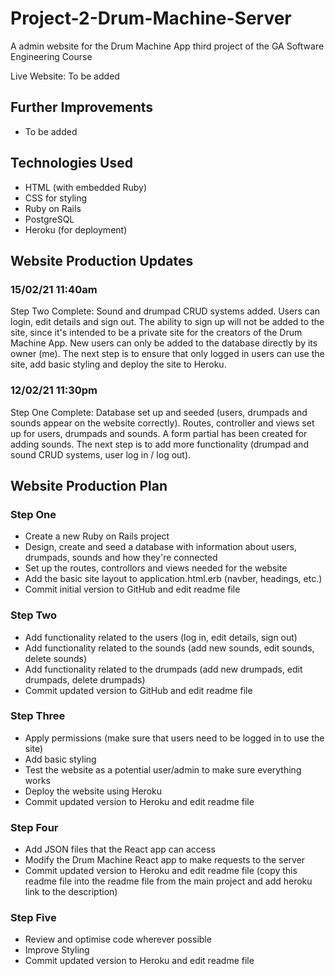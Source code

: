 # Project-2-Drum-Machine-Server

A admin website for the Drum Machine App third project of the GA Software Engineering Course

Live Website: To be added

## Further Improvements

* To be added

## Technologies Used
* HTML (with embedded Ruby)
* CSS for styling
* Ruby on Rails
* PostgreSQL
* Heroku (for deployment)

## Website Production Updates

### 15/02/21 11:40am

Step Two Complete: Sound and drumpad CRUD systems added. Users can login, edit details and sign out. The ability to sign up will not be added to the site, since it's intended to be a private site for the creators of the Drum Machine App. New users can only be added to the database directly by its owner (me). The next step is to ensure that only logged in users can use the site, add basic styling and deploy the site to Heroku.

### 12/02/21 11:30pm

Step One Complete: Database set up and seeded (users, drumpads and sounds appear on the website correctly). Routes, controller and views set up for users, drumpads and sounds. A form partial has been created for adding sounds. The next step is to add more functionality (drumpad and sound CRUD systems, user log in / log out).

## Website Production Plan

### Step One
* Create a new Ruby on Rails project
* Design, create and seed a database with information about users, drumpads, sounds and how they're connected
* Set up the routes, controllors and views needed for the website
* Add the basic site layout to application.html.erb (navber, headings, etc.)
* Commit initial version to GitHub and edit readme file

### Step Two
* Add functionality related to the users (log in, edit details, sign out)
* Add functionality related to the sounds (add new sounds, edit sounds, delete sounds)
* Add functionality related to the drumpads (add new drumpads, edit drumpads, delete drumpads)
* Commit updated version to GitHub and edit readme file

### Step Three
* Apply permissions (make sure that users need to be logged in to use the site)
* Add basic styling
* Test the website as a potential user/admin to make sure everything works
* Deploy the website using Heroku
* Commit updated version to Heroku and edit readme file

### Step Four
* Add JSON files that the React app can access
* Modify the Drum Machine React app to make requests to the server
* Commit updated version to Heroku and edit readme file (copy this readme file into the readme file from the main project and add heroku link to the description)

### Step Five
* Review and optimise code wherever possible
* Improve Styling
* Commit updated version to Heroku and edit readme file
